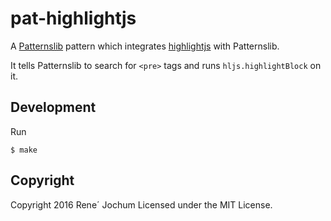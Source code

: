 # pat-highlightjs

A [Patternslib](http://patternslib.com) pattern
which integrates [highlightjs](https://highlightjs.org/) with Patternslib.

It tells Patternslib to search for `<pre>` tags and runs `hljs.highlightBlock`
on it.

## Development

Run

    $ make

## Copyright

Copyright 2016 Rene´ Jochum Licensed under the MIT License.